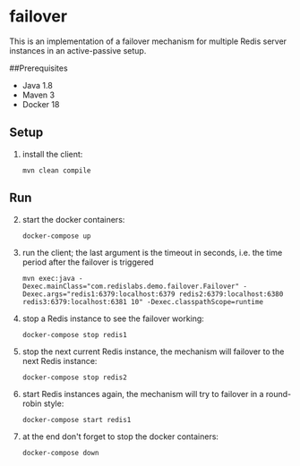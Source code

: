 # failover
This is an implementation of a failover mechanism for multiple Redis server instances in an active-passive setup.

##Prerequisites

* Java 1.8
* Maven 3
* Docker 18

## Setup

1. install the client:

   ```mvn clean compile```
   
## Run
   
2. start the docker containers:

   ```docker-compose up```
   
3. run the client; the last argument is the timeout in seconds, i.e. the time period after the failover is triggered

   ```mvn exec:java -Dexec.mainClass="com.redislabs.demo.failover.Failover" -Dexec.args="redis1:6379:localhost:6379 redis2:6379:localhost:6380 redis3:6379:localhost:6381 10" -Dexec.classpathScope=runtime```

4. stop a Redis instance to see the failover working:

   ```docker-compose stop redis1```
   
5. stop the next current Redis instance, the mechanism will failover to the next Redis instance:

   ```docker-compose stop redis2```
   
6. start Redis instances again, the mechanism will try to failover in a round-robin style:

   ```docker-compose start redis1```

7. at the end don't forget to stop the docker containers:

   ```docker-compose down```
